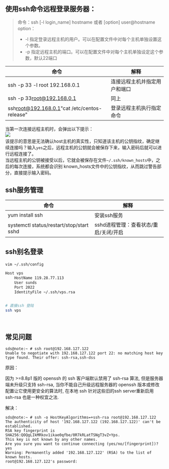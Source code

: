 

## **使用ssh命令远程登录服务器：**

> 命令：ssh [-l login_name] hostname 或者 [option] user@hostname  
> option：
>
> - -l  指定登录远程主机的用户。可以在配置文件中对每个主机单独设置这个参数。
> - -p 指定远程主机的端口。可以在配置文件中对每个主机单独设定这个参数，默认22端口

|命令|解释|
| -------------------------------| ------------------------------|
|ssh -p 33 -l root 192.168.0.1|连接远程主机并指定用户和端口|
|ssh -p 33[root@192.168.0.1](mailto:root@192.168.0.1)|同上|
|ssh[root@192.168.0.1](mailto:root@192.168.0.1)"cat /etc/centos-release"|登录远程主机执行指定命令|

当第一次连接远程主机时，会弹出以下提示：  
​![](https://img.kancloud.cn/36/69/36695974d1c9fe06ec3a9804444e0173_636x114.png)  
该提示的意思是无法确认host主机的真实性，只知道该主机的公钥指纹，确定继续连接吗？输入`yes`​之后，远程主机的公钥就会被保存下来，输入密码后就可以进行远程连接了。  
当远程主机的公钥被接受以后，它就会被保存在文件`~/.ssh/known_hosts`​中，之后的每次连接，系统都会识别 known_hosts文件中的公钥指纹，从而跳过警告部分，直接提示输入密码。

## **ssh服务管理**

|命令|解释|
| ------------------------------------------| ---------------------------------------|
|yum install ssh|安装ssh服务|
|systemctl status/restart/stop/start sshd|sshd进程管理：查看状态/重启/关闭/开启|

## ssh别名登录

​`vim ~/.ssh/config`​

```bash
Host vps
    HostName 119.28.77.113
    User sunds
    Port 2022
    IdentityFile ~/.ssh/vps.rsa


# 直接ssh 登陆
ssh vps
```

‍

## 常见问题

```
sds@note:~ # ssh root@192.168.127.122
Unable to negotiate with 192.168.127.122 port 22: no matching host key type found. Their offer: ssh-rsa,ssh-dss
```

原因：

因为 >=8.8p1 版的 openssh 的 ssh 客户端默认禁用了 ssh-rsa 算法, 但是服务器端未升级只支持 ssh-rsa, 当你不能自己升级远程服务器的 openssh 版本或修改配置让它使用更安全的算法时, 在本地 ssh 针对这些旧的ssh server重新启用 ssh-rsa 也是一种权宜之法.

解决：

```
sds@note:~ # ssh -o HostKeyAlgorithms=+ssh-rsa root@192.168.127.122
The authenticity of host '192.168.127.122 (192.168.127.122)' can't be established.
RSA key fingerprint is SHA256:QOQgLIkMRkov1ikae0qfbe/0R7kRLatTSNgT3vZ+Yps.
This key is not known by any other names.
Are you sure you want to continue connecting (yes/no/[fingerprint])? yes
Warning: Permanently added '192.168.127.122' (RSA) to the list of known hosts.
root@192.168.127.122's password:
```
